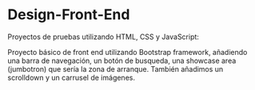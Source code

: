 # Design-Front-End
Proyectos de pruebas utilizando HTML, CSS y JavaScript:

Proyecto básico de front end utilizando Bootstrap framework, añadiendo una barra de navegación, un botón de busqueda, una showcase area (jumbotron) que sería la zona de arranque. También añadimos un scrolldown y un carrusel de imágenes. 
